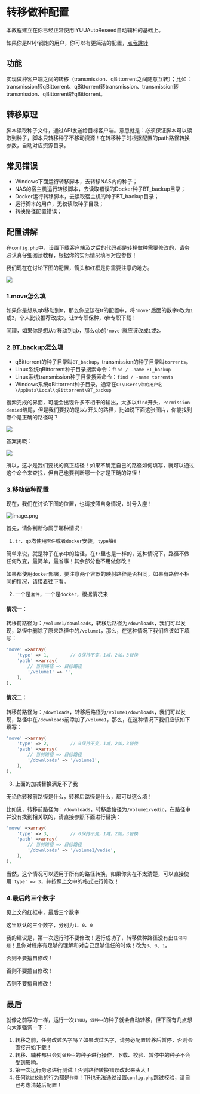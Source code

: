 # 转移做种配置

本教程建立在你已经正常使用IYUUAutoReseed自动辅种的基础上。

如果你是N1小钢炮的用户，你可以有更简洁的配置，[点我跳转](https://github.com/AnthonyMSen/IYUUGuide/blob/main/others/Docker%E7%89%88%E5%AE%89%E8%A3%85%26%E9%85%8D%E7%BD%AE.md)

## 功能

实现做种客户端之间的转移（transmission、qBittorrent之间随意互转）；比如：
transmission转qBittorrent、qBittorrent转transmission、transmission转transmission、qBittorrent转qBittorrent。

## 转移原理

脚本读取种子文件，通过API发送给目标客户端。意思就是：必须保证脚本可以读取到种子，脚本只转移种子不移动资源！在转移种子时根据配置的path路径转换参数，自动对应资源目录。

## 常见错误

- Windows下面运行转移脚本，去转移NAS内的种子；
- NAS的宿主机运行转移脚本，去读取错误的Docker种子BT_backup目录；
- Docker运行转移脚本，去读取宿主机的种子BT_backup目录；
- 运行脚本的用户，无权读取种子目录；
- 转换路径配置错误；

## 配置讲解

在`config.php`中，设置下载客户端及之后的代码都是转移做种需要修改的，请务必认真仔细阅读教程，根据你的实际情况填写对应参数！

我们现在在讨论下图的配置，箭头和红框是你需要注意的地方。

![](https://i.loli.net/2020/10/11/UKhocZOH3R7Xwu6.png)

### 1.move怎么填

如果你是想从qb移动到tr，那么你应该在tr的配置中，将`'move'`后面的数字`0`改为`1`或`2`，个人比较推荐改成`2`，让tr专职保种，qb专职下载！

同理，如果你是想从tr移动到qb，那么qb的`'move'`就应该改成`1`或`2`。

### 2.BT_backup怎么填

- qBittorrent的种子目录叫`BT_backup`，transmission的种子目录叫`torrents`。
- Linux系统qBittorrent种子目录搜索命令：`find / -name BT_backup`
- Linux系统transmission种子目录搜索命令：`find / -name torrents`
- Windows系统qBittorrent种子目录，通常在`C:\Users\你的用户名\AppData\Local\qBittorrent\BT_backup`

搜索完成的界面，可能会出现许多不相干的输出，大多以`find`开头，`Permission denied`结尾，但是我们要找的是以`/`开头的路径，比如说下面这张图片，你能找到哪个是正确的路径吗？

![](https://i.loli.net/2020/10/11/aSkBj53tVgdrbOH.png)

答案揭晓：

![](https://i.loli.net/2020/10/11/c2xHqvXt3Ea1GYJ.png)

所以，这才是我们要找的真正路径！如果不确定自己的路径如何填写，就可以通过这个命令来查找，但自己也要判断哪一个才是正确的路径！

### 3.移动做种配置

现在，我们在讨论下图的位置，也请按照自身情况，对号入座！

![image.png](https://i.loli.net/2020/10/11/Pg7rOEkXA2NRBaw.png)

首先，请你判断你属于哪种情况！

1. `tr`、`qb`均使用`套件`或者`docker`安装，`type`填`0`

简单来说，就是种子在`qb`中的路径，在`tr`里也是一样的，这种情况下，路径不做任何改变，最简单，最省事！其余部分也不用做修改！

如果都使用`docker`部署，要注意两个容器的映射路径是否相同，如果有路径不相同的情况，请接着往下看。

2. 一个是`套件`，一个是`docker`，根据情况来

#### 情况一：

转移前路径为：`/volume1/downloads`，转移后路径为`/downloads`，我们可以发现，路径中删除了原来路径中的`/volume1`，那么，在这种情况下我们应该如下填写：
```php
'move' =>array(
    'type' => 1,        // 0保持不变，1减，2加，3替换
    'path' =>array(
        // 当前路径 => 目标路径
        '/volume1' => '',
    ),
),
```

#### 情况二：

转移前路径为：`/downloads`，转移后路径为`/volume1/downloads`，我们可以发现，路径中在`/downloads`前添加了`/volume1`，那么，在这种情况下我们应该如下填写：
```php
'move' =>array(
    'type' => 2,        // 0保持不变，1减，2加，3替换
    'path' =>array(
        // 当前路径 => 目标路径
        '/downloads' => '/volume1',
    ),
),
```

3. 上面的加减替换满足不了我

无论你转移前路径是什么，转移后路径是什么，都可以这么填！

比如说，转移前路径为：`/downloads`，转移后路径为`/volume1/vedio`，在路径中并没有找到相关联的，请直接参照下面进行替换：
```php
'move' =>array(
    'type' => 3,        // 0保持不变，1减，2加，3替换
    'path' =>array(
        // 当前路径 => 目标路径
        '/downloads' => '/volume1/vedio',
    ),
),
```

当然，这个情况可以适用于所有的路径转换，如果你实在不太清楚，可以直接使用`'type' => 3`，并按照上文中的格式进行修改！

### 4.最后的三个数字

见上文的红框中，最后三个数字

这里默认的三个数字，分别为`1`、`0`、`0`

我的建议是，第一次运行时不要修改！运行成功了，转移做种路径没有出`任何问题`！且你对程序有足够的理解和对自己足够信任的时候！改为`0`、`0`、`1`。

否则不要擅自修改！

否则不要擅自修改！

否则不要擅自修改！

## 最后

就像之前写的一样，运行一次`IYUU`，`做种中`的种子就会自动转移，但下面有几点想向大家强调一下：

1. 转移之前，任务改过名字吗？如果改过名字，请务必配置转移后暂停，否则会直接开始下载！
2. 转移、辅种都只会对`做种中`的种子进行操作，下载、校验、暂停中的种子不会受到影响。
3. 第一次运行务必进行测试！否则路径转换错误改起来头大！
4. 任何`跳过校验`的行为都是`作弊`！TR也无法通过设置`config.php`跳过校验，请自己考虑清楚后配置！